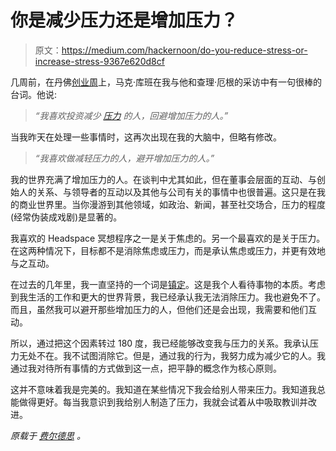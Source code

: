 # 你是减少压力还是增加压力？

> 原文：<https://medium.com/hackernoon/do-you-reduce-stress-or-increase-stress-9367e620d8cf>

几周前，在丹佛[创业周](https://hackernoon.com/tagged/startup)上，马克·库班在我与他和查理·厄根的采访中有一句很棒的台词。他说:

> *“我喜欢投资减少* [*压力*](https://hackernoon.com/tagged/stress) *的人，回避增加压力的人。”*

当我昨天在处理一些事情时，这再次出现在我的大脑中，但略有修改。

> *“我喜欢做减轻压力的人，避开增加压力的人。”*

我的世界充满了增加压力的人。在谈判中尤其如此，但在董事会层面的互动、与创始人的关系、与领导者的互动以及其他与公司有关的事情中也很普遍。这只是在我的商业世界里。当你漫游到其他领域，如政治、新闻，甚至社交场合，压力的程度(经常伪装成戏剧)是显著的。

我喜欢的 Headspace 冥想程序之一是关于焦虑的。另一个最喜欢的是关于压力。在这两种情况下，目标都不是消除焦虑或压力，而是承认焦虑或压力，并更有效地与之互动。

在过去的几年里，我一直坚持的一个词是[镇定](https://www.google.com/search?q=equanimity)。这是我个人看待事物的本质。考虑到我生活的工作和更大的世界背景，我已经承认我无法消除压力。我也避免不了。而且，虽然我可以避开那些增加压力的人，但他们还是会出现，我需要和他们互动。

所以，通过把这个因素转过 180 度，我已经能够改变我与压力的关系。我承认压力无处不在。我不试图消除它。但是，通过我的行为，我努力成为减少它的人。我通过我对待所有事情的方式做到这一点，把平静的概念作为核心原则。

这并不意味着我是完美的。我知道在某些情况下我会给别人带来压力。我知道我总能做得更好。每当我意识到我给别人制造了压力，我就会试着从中吸取教训并改进。

*原载于* [*费尔德思*](https://www.feld.com/archives/2017/11/reduce-stress-increase-stress.html) *。*